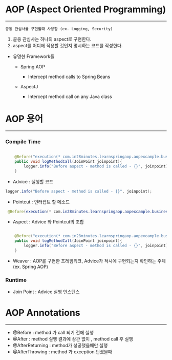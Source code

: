 # AOP (Aspect Oriented Programming)

-----


~~~
공통 관심사를 구현할때 사용함 (ex. Logging, Security)
~~~


1. 곹옹 관심사는 하나의 aspect로 구현한다.
2. aspect를 어디에 적용할 것인지 명시하는 코드를 작성한다.


- 유명한 Framework들

    - Spring AOP

        - Intercept method calls to Spring Beans
    - AspectJ

        - Intercept method call on any Java class



# AOP 용어

-------

### Compile Time


~~~Java

    @Before("execution(* com.in28minutes.learnspringaop.aopexcample.business.*.*(..))")
    public void logMethodCall(JoinPoint joinpoint){
        logger.info("Before aspect - method is called - {}", joinpoint);
    }
~~~

- Advice : 실행할 코드


~~~Java
logger.info("Before aspect - method is called - {}", joinpoint);
~~~

- Pointcut : 인터셉트 할 메소드


~~~java
 @Before(execution(* com.in28minutes.learnspringaop.aopexcample.business.*.*(..)))
~~~


- Aspect : Advice 와 Pointcut의 조합
~~~Java

    @Before("execution(* com.in28minutes.learnspringaop.aopexcample.business.*.*(..))")
    public void logMethodCall(JoinPoint joinpoint){
        logger.info("Before aspect - method is called - {}", joinpoint);
    }
~~~


- Weaver : AOP를 구현한 프레임워크, Advice가 적시에 구현되는지 확인하는 주체 (ex. Spring AOP)



### Runtime


- Join Point : Advice 실행 인스턴스


# AOP Annotations

--------


- @Before : method 가 call 되기 전에 실행
- @After : method 실행 결과에 상관 없이 , method call 후 실행
- @AfterReturning : method가 성공했을때만 실행
- @AfterThrowing : method 가 exception 던졌을때